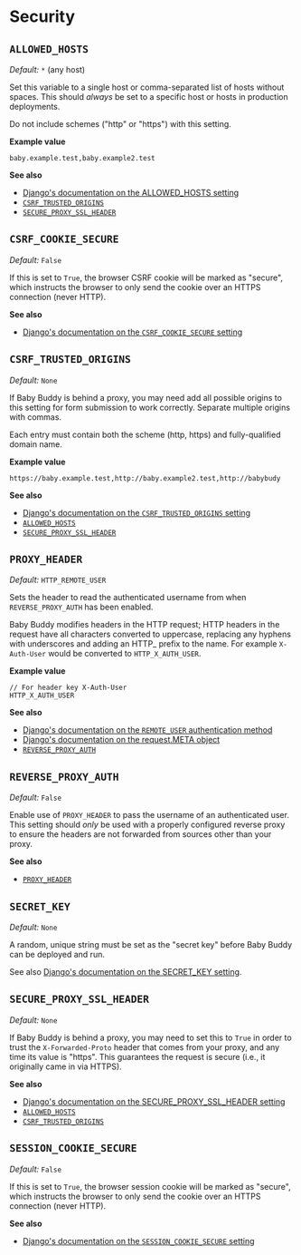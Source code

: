 # Security

## `ALLOWED_HOSTS`

*Default:* `*` (any host)

Set this variable to a single host or comma-separated list of hosts without spaces.
This should *always* be set to a specific host or hosts in production deployments.

Do not include schemes ("http" or "https") with this setting.

**Example value**

    baby.example.test,baby.example2.test

**See also**

- [Django's documentation on the ALLOWED_HOSTS setting](https://docs.djangoproject.com/en/5.0/ref/settings/#allowed-hosts)
- [`CSRF_TRUSTED_ORIGINS`](#csrf_trusted_origins)
- [`SECURE_PROXY_SSL_HEADER`](#secure_proxy_ssl_header)

## `CSRF_COOKIE_SECURE`

*Default:* `False`

If this is set to `True`, the browser CSRF cookie will be marked as "secure", which instructs the browser to only send the cookie over an HTTPS connection (never HTTP).

**See also**
- [Django's documentation on the `CSRF_COOKIE_SECURE` setting](https://docs.djangoproject.com/en/5.0/ref/settings/#csrf-cookie-secure)

## `CSRF_TRUSTED_ORIGINS`

*Default:* `None`

If Baby Buddy is behind a proxy, you may need add all possible origins to this setting
for form submission to work correctly. Separate multiple origins with commas.

Each entry must contain both the scheme (http, https) and fully-qualified domain name.

**Example value**

    https://baby.example.test,http://baby.example2.test,http://babybudy

**See also**

- [Django's documentation on the `CSRF_TRUSTED_ORIGINS` setting](https://docs.djangoproject.com/en/5.0/ref/settings/#std:setting-CSRF_TRUSTED_ORIGINS)
- [`ALLOWED_HOSTS`](#allowed_hosts)
- [`SECURE_PROXY_SSL_HEADER`](#secure_proxy_ssl_header)

## `PROXY_HEADER`

*Default:* `HTTP_REMOTE_USER`

Sets the header to read the authenticated username from when
`REVERSE_PROXY_AUTH` has been enabled.

Baby Buddy modifies headers in the HTTP request; HTTP headers in the request have all characters converted to uppercase, replacing any hyphens with underscores and adding an HTTP_ prefix to the name. For example `X-Auth-User` would be converted to `HTTP_X_AUTH_USER`.

**Example value**

    // For header key X-Auth-User
    HTTP_X_AUTH_USER

**See also**
- [Django's documentation on the `REMOTE_USER` authentication method](https://docs.djangoproject.com/en/5.0/howto/auth-remote-user/)
- [Django's documentation on the request.META object](https://docs.djangoproject.com/en/5.0/ref/request-response/#django.http.HttpRequest.META)
- [`REVERSE_PROXY_AUTH`](#reverse_proxy_auth)

## `REVERSE_PROXY_AUTH`

*Default:* `False`

Enable use of `PROXY_HEADER` to pass the username of an authenticated user.
This setting should *only* be used with a properly configured reverse proxy to
ensure the headers are not forwarded from sources other than your proxy.

**See also**

- [`PROXY_HEADER`](#proxy_header)

## `SECRET_KEY`

*Default:* `None`

A random, unique string must be set as the "secret key" before Baby Buddy can
be deployed and run.

See also [Django's documentation on the SECRET_KEY setting](https://docs.djangoproject.com/en/5.0/ref/settings/#secret-key).

## `SECURE_PROXY_SSL_HEADER`

*Default:* `None`

If Baby Buddy is behind a proxy, you may need to set this to `True` in order to
trust the `X-Forwarded-Proto` header that comes from your proxy, and any time
its value is "https". This guarantees the request is secure (i.e., it originally
came in via HTTPS).

**See also**

- [Django's documentation on the SECURE_PROXY_SSL_HEADER setting](https://docs.djangoproject.com/en/5.0/ref/settings/#secure-proxy-ssl-header)
- [`ALLOWED_HOSTS`](#allowed_hosts)
- [`CSRF_TRUSTED_ORIGINS`](#csrf_trusted_origins)

## `SESSION_COOKIE_SECURE`

*Default:* `False`

If this is set to `True`, the browser session cookie will be marked as "secure", which instructs the browser to only send the cookie over an HTTPS connection (never HTTP).

**See also**
- [Django's documentation on the `SESSION_COOKIE_SECURE` setting](https://docs.djangoproject.com/en/5.0/ref/settings/#session-cookie-secure)
